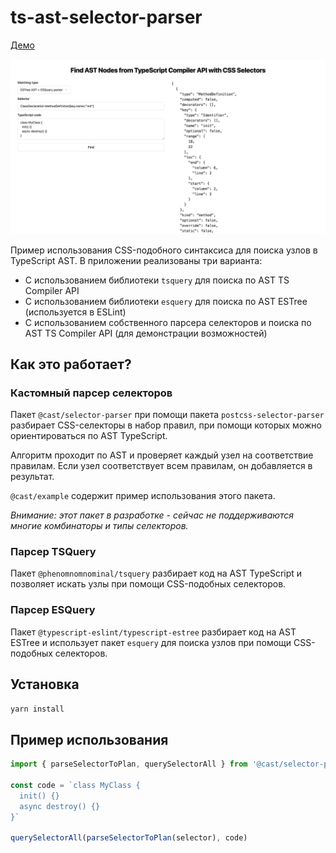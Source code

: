# ts-ast-selector-parser

[Демо](https://outsid3rx-ts-ast-selector-parser-e558.twc1.net)

![Демонстрация](./docs/demo.png)

Пример использования CSS-подобного синтаксиса для поиска узлов в TypeScript AST.
В приложении реализованы три варианта:
- С использованием библиотеки `tsquery` для поиска по AST TS Compiler API
- С использованием библиотеки `esquery` для поиска по AST ESTree (используется в ESLint)
- С использованием собственного парсера селекторов и поиска по AST TS Compiler API (для демонстрации возможностей)

## Как это работает?

### Кастомный парсер селекторов

Пакет `@cast/selector-parser` при помощи пакета `postcss-selector-parser` разбирает CSS-селекторы в набор правил, при помощи которых можно ориентироваться по AST TypeScript.

Алгоритм проходит по AST и проверяет каждый узел на соответствие правилам. Если узел соответствует всем правилам, он добавляется в результат.

`@cast/example` содержит пример использования этого пакета.

*Внимание: этот пакет в разработке - сейчас не поддерживаются многие комбинаторы и типы селекторов.*

### Парсер TSQuery

Пакет `@phenomnomnominal/tsquery` разбирает код на AST TypeScript и позволяет искать узлы при помощи CSS-подобных селекторов.

### Парсер ESQuery

Пакет `@typescript-eslint/typescript-estree` разбирает код на AST ESTree и использует пакет `esquery` для поиска узлов при помощи CSS-подобных селекторов.

## Установка

```bash
yarn install
```

## Пример использования

```ts
import { parseSelectorToPlan, querySelectorAll } from '@cast/selector-parser'

const code = `class MyClass {
  init() {}
  async destroy() {}
}`

querySelectorAll(parseSelectorToPlan(selector), code)
```